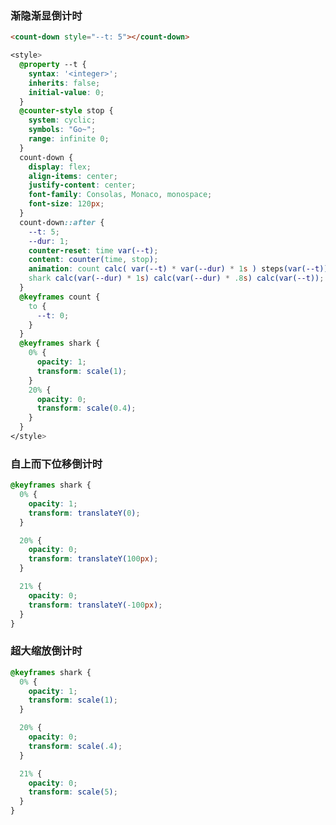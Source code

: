 

<script setup>
  import Countdown1 from '../../components/animation/countdown1.vue'
  import Countdown2 from '../../components/animation/countdown2.vue'
  import Countdown3 from '../../components/animation/countdown3.vue'
</script>




### 渐隐渐显倒计时

<!-- Demo -->
<Countdown1 />

<!-- 事例代码 -->
```html
<count-down style="--t: 5"></count-down>
```
```css
<style>
  @property --t {
    syntax: '<integer>';
    inherits: false;
    initial-value: 0;
  }
  @counter-style stop {
    system: cyclic;
    symbols: "Go~";
    range: infinite 0;
  }
  count-down {
    display: flex;
    align-items: center;
    justify-content: center;
    font-family: Consolas, Monaco, monospace;
    font-size: 120px;
  }
  count-down::after {
    --t: 5;
    --dur: 1;
    counter-reset: time var(--t);
    content: counter(time, stop);
    animation: count calc( var(--t) * var(--dur) * 1s ) steps(var(--t)) forwards,
    shark calc(var(--dur) * 1s) calc(var(--dur) * .8s) calc(var(--t));
  }
  @keyframes count {
    to {
      --t: 0;
    }
  }
  @keyframes shark {
    0% {
      opacity: 1;
      transform: scale(1);
    }
    20% {
      opacity: 0;
      transform: scale(0.4);
    }
  }
</style>
```




### 自上而下位移倒计时

<!-- Demo -->
<Countdown2 />

<!-- 事例代码 -->
```css
@keyframes shark {
  0% {
    opacity: 1;
    transform: translateY(0);
  }

  20% {
    opacity: 0;
    transform: translateY(100px);
  }

  21% {
    opacity: 0;
    transform: translateY(-100px);
  }
}
```




### 超大缩放倒计时

<!-- Demo -->
<Countdown3 />

<!-- 事例代码 -->
```css
@keyframes shark {
  0% {
    opacity: 1;
    transform: scale(1);
  }

  20% {
    opacity: 0;
    transform: scale(.4);
  }

  21% {
    opacity: 0;
    transform: scale(5);
  }
}
```